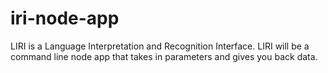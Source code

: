 # iri-node-app
 LIRI is a Language Interpretation and Recognition Interface. LIRI will be a command line node app that takes in parameters and gives you back data.
